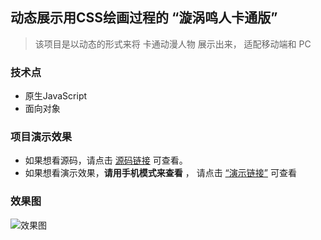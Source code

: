 ## 动态展示用CSS绘画过程的 “漩涡鸣人卡通版”
> 该项目是以动态的形式来将 卡通动漫人物 展示出来， 适配移动端和 PC
### 技术点
- 原生JavaScript
- 面向对象

### 项目演示效果

- 如果想看源码，请点击 [源码链接](https://github.com/wwwpppfffzzz/Naruto) 可查看。
- 如果想看演示效果，**请用手机模式来查看** ， 请点击 [“演示链接”](https://wwwpppfffzzz.github.io/Naruto/dist/) 可查看

### 效果图
![效果图](https://p6-juejin.byteimg.com/tos-cn-i-k3u1fbpfcp/00b570cef1a1498c8c8dc9c1c638446e~tplv-k3u1fbpfcp-watermark.image)